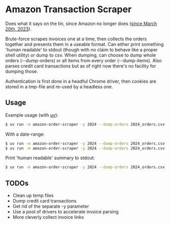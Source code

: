# Amazon Transaction Scraper

Does what it says on the tin, since Amazon no longer does ([since March 20th, 2023](https://linustechtips.com/topic/1493863-amazon-kills-order-history-reports/)).

Brute-force scrapes invoices one at a time, then collects the orders together and presents them in a useable format. Can either print something 'human readable'
to stdout (though with no claim to behave like a proper shell utility) or dump to csv. When dumping, can choose to dump whole orders (--dump-orders) or all
items from every order (--dump-items). Also parses credit card transactions but as of right now there's no facility for dumping those.

Authentication is first done in a headful Chrome driver, then cookies are stored in a tmp-file and re-used by a headless one.

## Usage

Example usage (with [uv](https://github.com/astral-sh/uv)):
```sh
$ uv run -m amazon-order-scraper -y 2024 --dump-orders 2024_orders.csv --dump-items 2024_items.csv
```

With a date-range:
```sh
$ uv run -m amazon-order-scraper -y 2024 --dump-orders 2024_orders.csv --start-date 12-24 --end-date 12-26
$ uv run -m amazon-order-scraper -y 2024 --dump-orders 2024_orders.csv --start-month 02 # equivalent to --start-date 02-01
```

Print 'human readable' summary to stdout:
```sh
$ uv run -m amazon-order-scraper -y 2024 --dump-orders 2024_orders.csv --print-results
```

## TODOs

- Clean up temp files
- Dump credit card transactions
- Get rid of the separate -y parameter
- Use a pool of drivers to accelerate invoice parsing
- More cleverly collect invoice links
